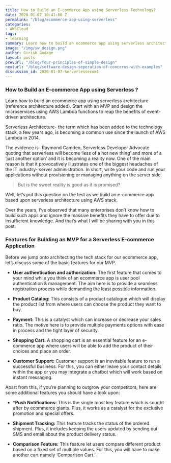 ```yaml
---
title: How to Build an E-commerce App using Serverless Technology?
date: 2020-01-07 10:41:00 Z
permalink: "/blog/ecommerce-app-using-serverless"
categories:
- AWSCloud
tags:
- learning
summary: Learn how to build an ecommerce app using serverless architecture (reference architecture added). Start with an MVP and design the microservices using AWS Lambda functions to reap the benefits of event-driven architecture.
image: "/img/sw_design.png"
author: Girish Godage
layout: posts
prevurl: "/blog/four-principles-of-simple-design"
nexturl: "/blog/software-design-seperation-of-concerns-with-examples"
discussion_id: 2020-01-07-Serverlessecom1
---
```


### How to Build an E-commerce App using Serverless ?

 Learn how to build an ecommerce app using serverless architecture (reference architecture added). Start with an MVP and design the microservices using AWS Lambda functions to reap the benefits of event-driven architecture.

 Serverless Architecture- the term which has been added to the technology stack, a few years ago, is becoming a common use since the launch of AWS Lambda in 2014.

The evidence is- Raymond Camden, Serverless Developer Advocate quoting that serverless will become ‘less of a hot new thing’ and more of a ‘just another option’ and it is becoming a reality now. One of the main reason is that it provocatively illustrates one of the biggest headaches of the IT industry- server administration. In short, write your code and run your applications without provisioning or managing anything on the server side.

> But is the sweet reality is good as it is promised?

Well, let’s put this question on the test as we build an e-commerce app based upon serverless architecture using AWS stack.

Over the years, I’ve observed that many enterprises don’t know how to build such apps and ignore the massive benefits they have to offer due to insufficient knowledge. And that’s what I will be sharing with you in this post.

### Features for Building an MVP for a Serverless E-commerce Application

Before we jump onto architecting the tech stack for our ecommerce app, let’s discuss some of the basic features for our MVP.

* **User authentication and authorization:**
The first feature that comes to your mind while you think of an ecommerce app is user pool authentication & management. The aim here is to provide a seamless registration process while demanding the least possible information.

* **Product Catalog:**
This consists of a product catalogue which will display the product list from where users can choose the product they want to buy.

* **Payment:**
This is a catalyst which can increase or decrease your sales ratio.  The motive here is to provide multiple payments options with ease in process and the tight layer of security.

* **Shopping Cart:**
A shopping cart is an essential feature for an e-commerce app where users will be able to add the product of their choices and place an order.

* **Customer Support:**
Customer support is an inevitable feature to run a successful business. For this, you can either leave your contact details within the app or you may integrate a chatbot which will work based on instant messaging.

Apart from this, if you’re planning to outgrow your competitors, here are some additional features you should have a look upon:

* ***Push Notifications:**
This is the single most key feature which is sought after by ecommerce giants. Plus, it works as a catalyst for the exclusive promotion and special offers.

* **Shipment Tracking:**
This feature tracks the status of the ordered shipment. Plus, it includes keeping the users updated by sending out SMS and email about the product delivery status.

* **Comparison Feature:**
This feature let users compare different product based on a fixed set of multiple values. For this, you will have to make another cart namely ‘Comparison Cart.’







